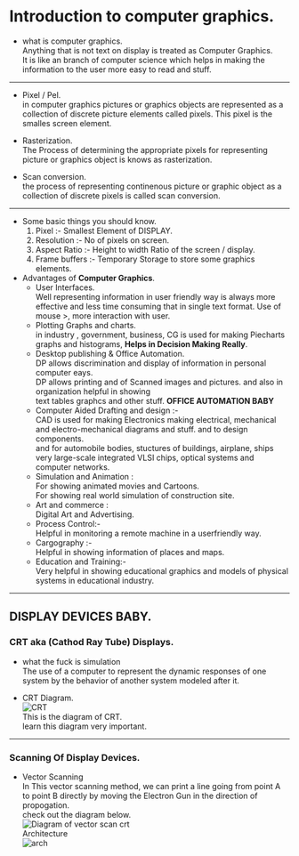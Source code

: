 # Introduction to computer graphics.

* what is computer graphics.  
    Anything that is not text on display is treated as Computer Graphics.  
    It is like an branch of computer science which helps in making the information to the user more easy to read and stuff.

---
* Pixel / Pel.  
in computer graphics pictures or graphics objects are  represented as a collection of discrete picture elements called pixels. This pixel is the smalles screen element.

* Rasterization.  
    The Process of determining the appropriate pixels for representing picture or graphics object is knows as rasterization.

* Scan conversion.  
    the process of representing continenous picture or graphic object as a collection of discrete pixels is called scan conversion.

---

* Some basic things you should know.
    1. Pixel :- Smallest Element of DISPLAY.
    2. Resolution :- No of pixels on screen.
    3. Aspect Ratio :- Height to width Ratio of the screen / display.
    4. Frame buffers :- Temporary Storage to store some graphics elements.
* Advantages of **Computer Graphics**.   
    * User Interfaces.  
      Well representing information in user friendly way is always more effective and less time consuming that in single text format.
      Use of mouse >, more interaction with user.
    * Plotting Graphs and charts.   
      in industry , government, business, CG is used for making Piecharts graphs and histograms, **Helps in Decision Making Really**.
    * Desktop publishing & Office Automation.   
      DP allows discrimination and display of information in personal computer eays.   
      DP allows printing and of Scanned images and pictures. and also in organization helpful in showing  
      text tables graphcs and other stuff. **OFFICE AUTOMATION BABY**  
    * Computer Aided Drafting and design :-  
      CAD is used for making Electronics making electrical, mechanical and electro-mechanical diagrams and stuff. and to design components.  
      and for automobile bodies, stuctures of buildings, airplane, ships very large-scale integrated VLSI chips, optical systems and computer networks.  
    * Simulation and Animation :  
      For showing animated movies and Cartoons.  
      For showing real world simulation of construction site.  
    * Art and commerce :  
      Digital Art and Advertising.  
    * Process Control:-  
      Helpful in monitoring a remote machine in a userfriendly way.  
    * Cargography :-  
      Helpful in showing information of places and maps.  
    * Education and Training:-  
      Very helpful in showing educational graphics and models of physical systems in educational industry.
---
## DISPLAY DEVICES BABY.  
### CRT aka (Cathod Ray Tube) Displays.

* what the fuck is simulation  
  The use of a computer to represent the dynamic responses of one system by the behavior of another system modeled after it.
  
* CRT Diagram.  
    ![CRT](https://electronicspost.com/wp-content/uploads/2015/10/CRT-Block-diagram.png)   
    This is the diagram of CRT.  
    learn this diagram very important.
   
---
### Scanning Of Display Devices.

* Vector Scanning  
  In This vector scanning method, we can print a line going from point A to point B directly by moving the Electron Gun in the direction of propogation.  
  check out the diagram below.  
  ![Diagram of vector scan crt](https://i.imgur.com/313i5QV.png)  
  Architecture  
  ![arch](https://image3.slideserve.com/5620447/slide12-l.jpg )   
